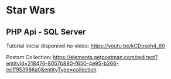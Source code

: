 # Star Wars
## PHP Api - SQL Server

Tutorial inicial disponível no vídeo: https://youtu.be/kCDosoh4_60

Postam Collection: https://elements.getpostman.com/redirect?entityId=218476-8057b880-f650-4e95-b266-ec1f953986a0&entityType=collection